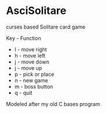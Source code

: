 # AsciSolitare
curses based Solitare card game

Key - Function

 * l  - move right
 * h  - move left
 * j  - move down
 * j  - move up
 * p  - pick or place
 * n  - new game
 * m  - boss button
 * q  - quit

Modeled after my old C bases program

